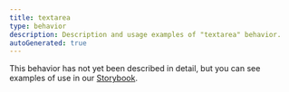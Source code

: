 ```yaml
---
title: textarea
type: behavior
description: Description and usage examples of "textarea" behavior.
autoGenerated: true
---
```


This behavior has not yet been described in detail, but you can see examples of use in our [Storybook](/storybook).